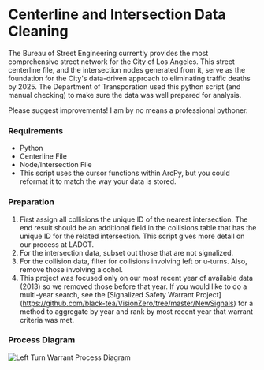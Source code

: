 # Centerline and Intersection Data Cleaning

The Bureau of Street Engineering currently provides the most comprehensive street network for the City of Los Angeles. This street centerline file, and the intersection nodes generated from it, serve as the foundation for the City's data-driven approach to eliminating traffic deaths by 2025. The Department of Transporation used this python script (and manual checking) to make sure the data was well prepared for analysis.

Please suggest improvements! I am by no means a professional pythoner.

### Requirements

- Python
- Centerline File
- Node/Intersection File
- This script uses the cursor functions within ArcPy, but you could reformat it to match the way your data is stored.

### Preparation

1. First assign all collisions the unique ID of the nearest intersection. The end result should be an additional field in the collisions table that has the unique ID for the related intersection. This script gives more detail on our process at LADOT.
2. For the intersection data, subset out those that are not signalized.
3. For the collision data, filter for collisions involving left or u-turns. Also, remove those involving alcohol.
4. This project was focused only on our most recent year of available data (2013) so we removed those before that year. If you would like to do a multi-year search, see the [Signalized Safety Warrant Project] (https://github.com/black-tea/VisionZero/tree/master/NewSignals) for a method to aggregate by year and rank by most recent year that warrant criteria was met.

### Process Diagram

![Left Turn Warrant Process Diagram](https://github.com/black-tea/VisionZero/blob/master/ProtectedLeft/HSIP_CityWide_LeftTurn.png)
